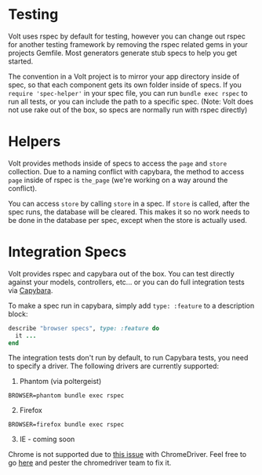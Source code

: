 # Testing

Volt uses rspec by default for testing, however you can change out rspec for another testing framework by removing the rspec related gems in your projects Gemfile.  Most generators generate stub specs to help you get started.

The convention in a Volt project is to mirror your app directory inside of spec, so that each component gets its own folder inside of specs.  If you ```require 'spec-helper'``` in your spec file, you can run ```bundle exec rspec``` to run all tests, or you can include the path to a specific spec.  (Note: Volt does not use rake out of the box, so specs are normally run with rspec directly)

# Helpers

Volt provides methods inside of specs to access the ```page``` and ```store``` collection.  Due to a naming conflict with capybara, the method to access ```page``` inside of rspec is ```the_page``` (we're working on a way around the conflict).

You can access ```store``` by calling ```store``` in a spec.  If ```store``` is called, after the spec runs, the database will be cleared.  This makes it so no work needs to be done in the database per spec, except when the store is actually used.

# Integration Specs

Volt provides rspec and capybara out of the box.  You can test directly against your models, controllers, etc... or you can do full integration tests via [Capybara](https://github.com/jnicklas/capybara).

To make a spec run in capybara, simply add ```type: :feature``` to a description block:

```ruby
describe "browser specs", type: :feature do
  it ...
end
```

The integration tests don't run by default, to run Capybara tests, you need to specify a driver.  The following drivers are currently supported:

1. Phantom (via poltergeist)

```BROWSER=phantom bundle exec rspec```

2. Firefox

```BROWSER=firefox bundle exec rspec```

3. IE - coming soon

Chrome is not supported due to [this issue](https://code.google.com/p/chromedriver/issues/detail?id=887#makechanges) with ChromeDriver.  Feel free to go [here](https://code.google.com/p/chromedriver/issues/detail?id=887#makechanges) and pester the chromedriver team to fix it.
